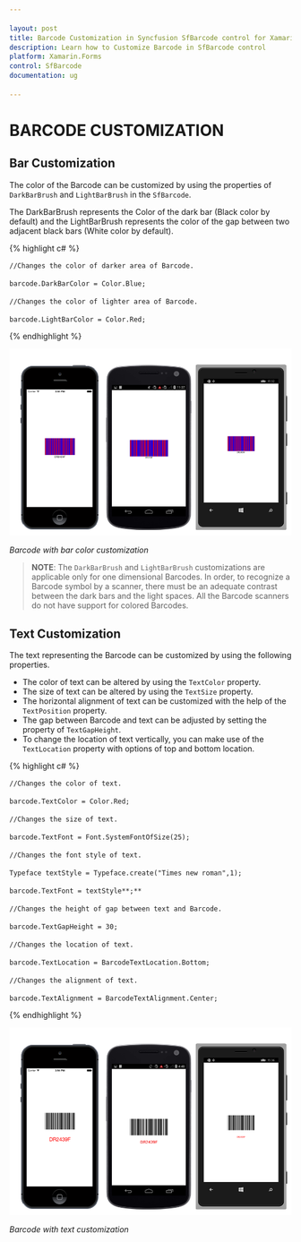 ```yaml
---

layout: post
title: Barcode Customization in Syncfusion SfBarcode control for Xamarin.Forms
description: Learn how to Customize Barcode in SfBarcode control
platform: Xamarin.Forms
control: SfBarcode
documentation: ug

---
```


# BARCODE CUSTOMIZATION

## Bar Customization

The color of the Barcode can be customized by using the properties of `DarkBarBrush` and `LightBarBrush` in the `SfBarcode`.

The DarkBarBrush represents the Color of the dark bar (Black color by default) and the LightBarBrush represents the color of the gap between two adjacent black bars (White color by default).

{% highlight c# %}

    //Changes the color of darker area of Barcode. 

    barcode.DarkBarColor = Color.Blue;

    //Changes the color of lighter area of Barcode.

    barcode.LightBarColor = Color.Red;
    
{% endhighlight %}

![](barcode-customization_images/color-customization/color.png)

  _Barcode_ _with_ _bar_ _color_ _customization_

>**NOTE**:
    The `DarkBarBrush` and `LightBarBrush` customizations are applicable only for one dimensional Barcodes. In order, to recognize a Barcode symbol by a scanner, there must be an adequate contrast between the dark bars and the light spaces. All the Barcode scanners do not have support for colored Barcodes.

## Text Customization

The text representing the Barcode can be customized by using the following properties.

* The color of text can be altered by using the `TextColor` property.
* The size of text can be altered by using the `TextSize` property.
* The horizontal alignment of text can be customized with the help of the `TextPosition` property.
* The gap between Barcode and text can be adjusted by setting the property of `TextGapHeight`.
* To change the location of text vertically, you can make use of the `TextLocation` property with options of top and bottom location.

{% highlight c# %}

    //Changes the color of text.

    barcode.TextColor = Color.Red;

    //Changes the size of text.

    barcode.TextFont = Font.SystemFontOfSize(25);

    //Changes the font style of text.

    Typeface textStyle = Typeface.create("Times new roman",1); 

    barcode.TextFont = textStyle**;** 

    //Changes the height of gap between text and Barcode. 

    barcode.TextGapHeight = 30;

    //Changes the location of text.

    barcode.TextLocation = BarcodeTextLocation.Bottom;

    //Changes the alignment of text.

    barcode.TextAlignment = BarcodeTextAlignment.Center;

{% endhighlight %}

![](barcode-customization_images/text-customization/text.png)

  _Barcode_ _with_ _text_ _customization_

